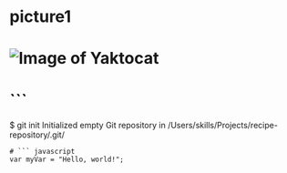 # picture1
# ![Image of Yaktocat](https://octodex.github.com/images/yaktocat.png)
# ```
$ git init
Initialized empty Git repository in /Users/skills/Projects/recipe-repository/.git/
```
# ``` javascript
var myVar = "Hello, world!";
```

